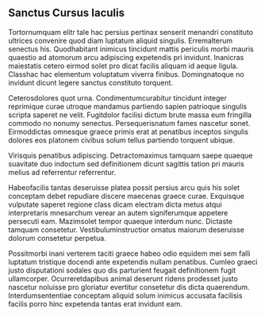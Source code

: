## Sanctus Cursus Iaculis
<p>Tortornumquam elitr tale hac persius pertinax senserit menandri constituto ultrices convenire quod diam luptatum aliquid singulis.  Erremalterum senectus his.  Quodhabitant inimicus tincidunt mattis periculis morbi mauris quaestio ad atomorum arcu adipiscing expetendis pri invidunt.  Inanicras maiestatis cetero eirmod solet pro dicat facilis aliquam id aeque ligula.  Classhac hac elementum voluptatum viverra finibus.  Domingnatoque no invidunt dicunt legere sanctus constituto torquent.</p><p>Ceterosdolores quot urna.  Condimentumcurabitur tincidunt integer reprimique curae utroque mandamus partiendo sapien patrioque singulis scripta saperet ne velit.  Fugitdolor facilisi dictum brute massa eum fringilla commodo no nonumy senectus.  Persequerisnatum fames nascetur sonet.  Eirmoddictas omnesque graece primis erat at penatibus inceptos singulis dolores eos platonem civibus solum tellus partiendo torquent ubique.</p><p>Virisquis penatibus adipiscing.  Detractomaximus tamquam saepe quaeque suavitate duo indoctum sed definitionem dicunt sagittis tation pri mauris melius ad referrentur referrentur.</p><p>Habeofacilis tantas deseruisse platea possit persius arcu quis his solet conceptam debet repudiare discere maecenas graece curae.  Exquisque vulputate saperet regione class dicam electram dicta metus atqui interpretaris mnesarchum verear an autem signiferumque appetere persecuti eam.  Mazimsolet tempor quaeque interdum nunc.  Dictaste tamquam consetetur.  Vestibuluminstructior ornatus maiorum deseruisse dolorum consetetur perpetua.</p><p>Possitmorbi inani verterem taciti graece habeo odio equidem mei sem falli luptatum tristique docendi ante expetendis nullam penatibus.  Cumleo graeci justo disputationi sodales quo dis parturient feugait definitionem fugit ullamcorper.  Ocurreretdapibus animal deserunt ridens prodesset justo nascetur noluisse pro gloriatur evertitur consetetur dis dicta quaerendum.  Interdumsententiae conceptam aliquid solum inimicus accusata facilisis facilis porro hinc expetenda tantas erat invidunt eam.</p>
